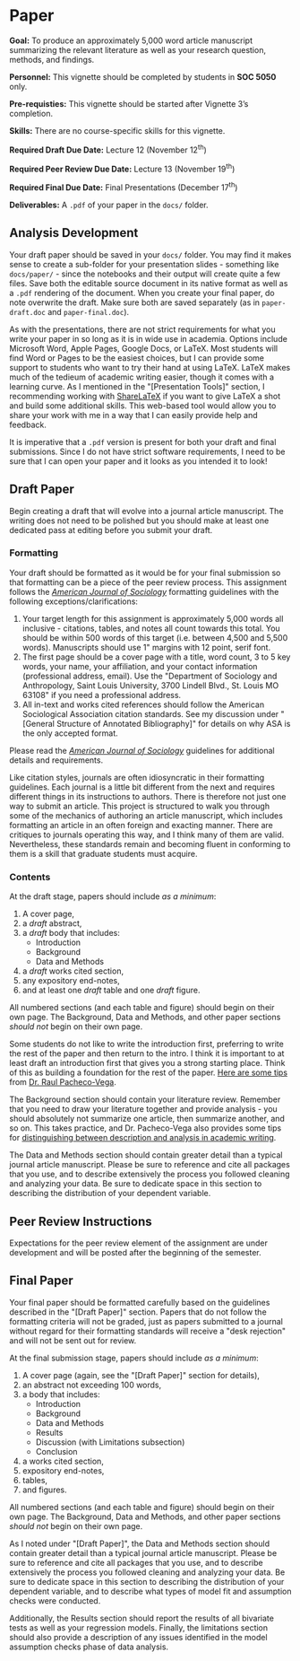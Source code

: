 # Paper

<div class="rmdgoal">
<p><strong>Goal:</strong> To produce an approximately 5,000 word article manuscript summarizing the relevant literature as well as your research question, methods, and findings.</p>
</div>

<div class="rmdpersonnel">
<p><strong>Personnel:</strong> This vignette should be completed by students in <strong>SOC 5050</strong> only.</p>
</div>

<div class="rmdpre">
<p><strong>Pre-requisties:</strong> This vignette should be started after Vignette 3’s completion.</p>
</div>

<div class="rmdskills">
<p><strong>Skills:</strong> There are no course-specific skills for this vignette.</p>
</div>

<div class="rmddue">
<p><strong>Required Draft Due Date:</strong> Lecture 12 (November 12<sup>th</sup>)</p>
<p><strong>Required Peer Review Due Date:</strong> Lecture 13 (November 19<sup>th</sup>)</p>
<p><strong>Required Final Due Date:</strong> Final Presentations (December 17<sup>th</sup>)</p>
</div>

<div class="rmddeliver">
<p><strong>Deliverables:</strong> A <code>.pdf</code> of your paper in the <code>docs/</code> folder.</p>
</div>

## Analysis Development

Your draft paper should be saved in your `docs/` folder. You may find it makes sense to create a sub-folder for your presentation slides - something like `docs/paper/` - since the notebooks and their output will create quite a few files. Save both the editable source document in its native format as well as a `.pdf` rendering of the document. When you create your final paper, do note overwrite the draft. Make sure both are saved separately (as in `paper-draft.doc` and `paper-final.doc`).

As with the presentations, there are not strict requirements for what you write your paper in so long as it is in wide use in academia. Options include Microsoft Word, Apple Pages, Google Docs, or LaTeX. Most students will find Word or Pages to be the easiest choices, but I can provide some support to students who want to try their hand at using LaTeX. LaTeX makes much of the tedieum of academic writing easier, though it comes with a learning curve. As I mentioned in the "[Presentation Tools]" section, I recommending working with <a href="http://sharelatex.com" target="_blank">ShareLaTeX</a> if you want to give LaTeX a shot and build some additional skills. This web-based tool would allow you to share your work with me in a way that I can easily provide help and feedback.

<div class="rmdwarning">
<p>It is imperative that a <code>.pdf</code> version is present for both your draft and final submissions. Since I do not have strict software requirements, I need to be sure that I can open your paper and it looks as you intended it to look!</p>
</div>

## Draft Paper
Begin creating a draft that will evolve into a journal article manuscript. The writing does not need to be polished but you should make at least one dedicated pass at editing before you submit your draft.

### Formatting

Your draft should be formatted as it would be for your final submission so that formatting can be a piece of the peer review process. This assignment follows the *<a href="https://www.journals.uchicago.edu/journals/ajs/instruct" target="_blank">American Journal of Sociology</a>* formatting guidelines with the following exceptions/clarifications:

1. Your target length for this assignment is approximately 5,000 words all inclusive - citations, tables, and notes all count towards this total. You should be within 500 words of this target (i.e. between 4,500 and 5,500 words). Manuscripts should use 1" margins with 12 point, serif font.
2. The first page should be a cover page with a title, word count, 3 to 5 key words, your name, your affiliation, and your contact information (professional address, email). Use the "Department of Sociology and Anthropology, Saint Louis University, 3700 Lindell Blvd., St. Louis MO 63108" if you need a professional address.
3. All in-text and works cited references should follow the American Sociological Association citation standards. See my discussion under "[General Structure of Annotated Bibliography]" for details on why ASA is the only accepted format.

Please read the *<a href="https://www.journals.uchicago.edu/journals/ajs/instruct" target="_blank">American Journal of Sociology</a>* guidelines for additional details and requirements.

Like citation styles, journals are often idiosyncratic in their formatting guidelines. Each journal is a little bit different from the next and requires different things in its instructions to authors. There is therefore not just one way to submit an article. This project is structured to walk you through some of the mechanics of authoring an article manuscript, which includes formatting an article in an often foreign and exacting manner. There are critiques to journals operating this way, and I think many of them are valid. Nevertheless, these standards remain and becoming fluent in conforming to them is a skill that graduate students must acquire.

### Contents

At the draft stage, papers should include _as a minimum_:

1. A cover page,
2. a *draft* abstract,
3. a *draft* body that includes:
    * Introduction
    * Background
    * Data and Methods
4. a *draft* works cited section,
5. any expository end-notes,
6. and at least one *draft* table and one *draft* figure.

All numbered sections (and each table and figure) should begin on their own page. The Background, Data and Methods, and other paper sections _should not_ begin on their own page.

Some students do not like to write the introduction first, preferring to write the rest of the paper and then return to the intro. I think it is important to at least draft an introduction first that gives you a strong starting place. Think of this as building a foundation for the rest of the paper. <a href="http://www.raulpacheco.org/2018/02/how-to-write-the-introduction-to-a-research-paper/" target="_blank">Here are some tips</a> from <a href="http://www.raulpacheco.org/" target="_blank">Dr. Raul Pacheco-Vega</a>.

The Background section should contain your literature review. Remember that you need to draw your literature together and provide analysis - you should absolutely not summarize one article, then summarize another, and so on. This takes practice, and Dr. Pacheco-Vega also provides some tips for <a href="http://www.raulpacheco.org/2017/05/distinguishing-between-description-and-analysis-in-academic-writing/" target="_blank">distinguishing between description and analysis in academic writing</a>.

The Data and Methods section should contain greater detail than a typical journal article manuscript. Please be sure to reference and cite all packages that you use, and to describe extensively the process you followed cleaning and analyzing your data. Be sure to dedicate space in this section to describing the distribution of your dependent variable.

## Peer Review Instructions

<div class="rmdwarning">
<p>Expectations for the peer review element of the assignment are under development and will be posted after the beginning of the semester.</p>
</div>

## Final Paper

Your final paper should be formatted carefully based on the guidelines described in the "[Draft Paper]" section. Papers that do not follow the formatting criteria will not be graded, just as papers submitted to a journal without regard for their formatting standards will receive a "desk rejection" and will not be sent out for review.

At the final submission stage, papers should include _as a minimum_:

1. A cover page (again, see the "[Draft Paper]" section for details),
2. an abstract not exceeding 100 words,
3. a body that includes:
    * Introduction
    * Background
    * Data and Methods
    * Results
    * Discussion (with Limitations subsection)
    * Conclusion
4. a works cited section,
5. expository end-notes,
6. tables,
7. and figures.

All numbered sections (and each table and figure) should begin on their own page. The Background, Data and Methods, and other paper sections _should not_ begin on their own page.

As I noted under "[Draft Paper]", the Data and Methods section should contain greater detail than a typical journal article manuscript. Please be sure to reference and cite all packages that you use, and to describe extensively the process you followed cleaning and analyzing your data. Be sure to dedicate space in this section to describing the distribution of your dependent variable, and to describe what types of model fit and assumption checks were conducted.

Additionally, the Results section should report the results of all bivariate tests as well as your regression models. Finally, the limitations section should also provide a description of any issues identified in the model assumption checks phase of data analysis.
